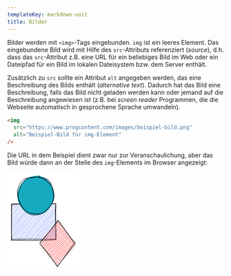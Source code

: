 ```yaml
---
templateKey: markdown-unit
title: Bilder
---
```


Bilder werden mit `<img>`-Tags eingebunden. `img` ist ein leeres Element. Das eingebundene Bild wird mit Hilfe des `src`-Attributs referenziert (_source_),
d.h. dass das `src`-Attribut z.B. eine URL für ein beliebiges Bild im Web
oder ein Dateipfad für ein Bild im lokalen Dateisystem bzw. dem Server
enthält.

Zusätzlich zu `src` sollte ein Attribut `alt` angegeben werden, das
eine Beschreibung des Bilds enthält (_alternative text_). Dadurch
hat das Bild eine Beschreibung, falls das Bild nicht geladen werden kann
oder jemand auf die Beschreibung angewiesen ist (z.B. bei _screen reader_
Programmen, die die Webseite automatisch in gesprochene Sprache umwandeln).

```html
<img
  src="https://www.progcontent.com/images/beispiel-bild.png"
  alt="Beispiel-Bild für img-Element"
/>
```

Die URL in dem Beispiel dient zwar nur zur Veranschaulichung, aber
das Bild würde dann an der Stelle des `img`-Elements im Browser
angezeigt:

![Beispiel-Bild für img-Element](../../images/html/beispiel-bild.png)
